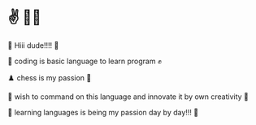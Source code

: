 # :v: :raising_hand_man:

:handshake: Hiii dude!!!! :bow:

 :jack_o_lantern: coding is basic language to learn program :fist_raised:

:chess_pawn: chess is my passion  :no_good:


:open_hands:  wish to command on this language and innovate it by own creativity :crossed_fingers:
   
 :zombie:  learning languages is being my passion day by day!!! :shrug:
   
      
  


